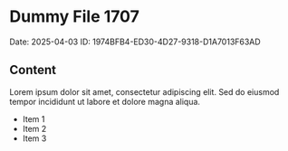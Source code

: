 # Dummy File 1707

Date: 2025-04-03
ID: 1974BFB4-ED30-4D27-9318-D1A7013F63AD

## Content

Lorem ipsum dolor sit amet, consectetur adipiscing elit.
Sed do eiusmod tempor incididunt ut labore et dolore magna aliqua.

* Item 1
* Item 2
* Item 3
